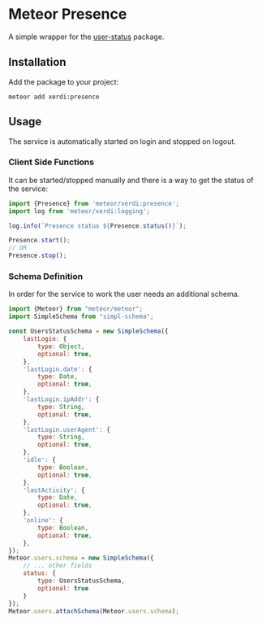 # Meteor Presence

A simple wrapper for the [user-status](https://github.com/Meteor-Community-Packages/meteor-user-status) package.

## Installation

Add the package to your project:
```shell
meteor add xerdi:presence
```

## Usage
The service is automatically started on login and stopped on logout.

### Client Side Functions
It can be started/stopped manually and there is a way to get the status of the service:
```javascript
import {Presence} from 'meteor/xerdi:presence';
import log from 'meteor/xerdi:logging';

log.info(`Presence status ${Presence.status()}`);

Presence.start();
// OR
Presence.stop();
```

### Schema Definition
In order for the service to work the user needs an additional schema.
```javascript
import {Meteor} from "meteor/meteor";
import SimpleSchema from "simpl-schema";

const UsersStatusSchema = new SimpleSchema({
    lastLogin: {
        type: Object,
        optional: true,
    },
    'lastLogin.date': {
        type: Date,
        optional: true,
    },
    'lastLogin.ipAddr': {
        type: String,
        optional: true,
    },
    'lastLogin.userAgent': {
        type: String,
        optional: true,
    },
    'idle': {
        type: Boolean,
        optional: true,
    },
    'lastActivity': {
        type: Date,
        optional: true,
    },
    'online': {
        type: Boolean,
        optional: true,
    },
});
Meteor.users.schema = new SimpleSchema({
    // ... other fields
    status: {
        type: UsersStatusSchema,
        optional: true
    }
});
Meteor.users.attachSchema(Meteor.users.schema);
```
